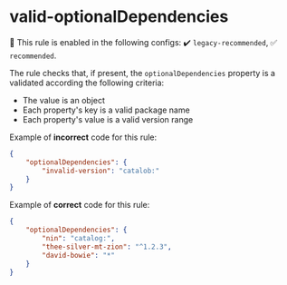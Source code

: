 # valid-optionalDependencies

💼 This rule is enabled in the following configs: ✔️ `legacy-recommended`, ✅ `recommended`.

<!-- end auto-generated rule header -->

The rule checks that, if present, the `optionalDependencies` property is a validated according the following criteria:

- The value is an object
- Each property's key is a valid package name
- Each property's value is a valid version range

Example of **incorrect** code for this rule:

```json
{
	"optionalDependencies": {
		"invalid-version": "catalob:"
	}
}
```

Example of **correct** code for this rule:

```json
{
	"optionalDependencies": {
		"nin": "catalog:",
		"thee-silver-mt-zion": "^1.2.3",
		"david-bowie": "*"
	}
}
```
